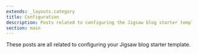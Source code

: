 ```yaml
---
extends: _layouts.category
title: Configuration
description: Posts related to configuring the Jigsaw blog starter template
section: main
---
```


These posts are all related to configuring your Jigsaw blog starter template.
